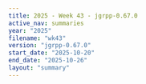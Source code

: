 ```yaml
---
title: 2025 - Week 43 - jgrpp-0.67.0
active_nav: summaries
year: "2025"
filename: "wk43"
version: "jgrpp-0.67.0"
start_date: "2025-10-20"
end_date: "2025-10-26"
layout: "summary"
---
```

